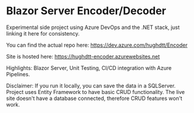 # Blazor Server Encoder/Decoder
Experimental side project using Azure DevOps and the .NET stack, just linking it here for consistency. 

You can find the actual repo here: https://dev.azure.com/hughdtt/Encoder

Site is hosted here: https://hughdtt-encoder.azurewebsites.net

Highlights: Blazor Server, Unit Testing, CI/CD integration with Azure Pipelines.

Disclaimer: If you run it locally, you can save the data in a SQLServer. Project uses Entity Framework to have basic CRUD functionality. The live site doesn't have a database connected, therefore CRUD features won't work. 
